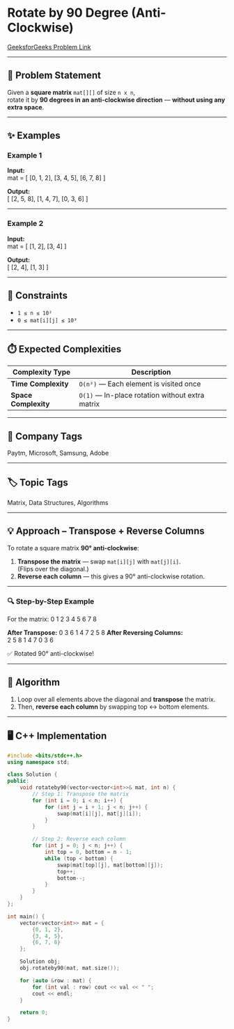 # Rotate by 90 Degree (Anti-Clockwise)

[GeeksforGeeks Problem Link](https://www.geeksforgeeks.org/problems/rotate-by-90-degree-1587115621/1)

---

## 📌 Problem Statement
Given a **square matrix** `mat[][]` of size `n x n`,  
rotate it by **90 degrees in an anti-clockwise direction** — **without using any extra space**.

---

## ✨ Examples

### Example 1
**Input:**  
mat = [
[0, 1, 2],
[3, 4, 5],
[6, 7, 8]
]

**Output:**  
[
[2, 5, 8],
[1, 4, 7],
[0, 3, 6]
]

---

### Example 2
**Input:**  
mat = [
[1, 2],
[3, 4]
]

**Output:**  
[
[2, 4],
[1, 3]
]

---

## 🎯 Constraints
- `1 ≤ n ≤ 10²`  
- `0 ≤ mat[i][j] ≤ 10³`

---

## ⏱️ Expected Complexities
| Complexity Type | Description |
|-----------------|-------------|
| **Time Complexity** | `O(n²)` — Each element is visited once |
| **Space Complexity** | `O(1)` — In-place rotation without extra matrix |

---

## 🏢 Company Tags
Paytm, Microsoft, Samsung, Adobe

---

## 🏷️ Topic Tags
Matrix, Data Structures, Algorithms

---

## 💡 Approach – Transpose + Reverse Columns

To rotate a square matrix **90° anti-clockwise**:
1. **Transpose the matrix** — swap `mat[i][j]` with `mat[j][i]`.  
   (Flips over the diagonal.)
2. **Reverse each column** — this gives a 90° anti-clockwise rotation.

---

### 🔍 Step-by-Step Example

For the matrix:
0 1 2
3 4 5
6 7 8

**After Transpose:**
0 3 6
1 4 7
2 5 8
**After Reversing Columns:**  
2 5 8
1 4 7
0 3 6

✅ Rotated 90° anti-clockwise!

---

## 🧠 Algorithm
1. Loop over all elements above the diagonal and **transpose** the matrix.  
2. Then, **reverse each column** by swapping top ↔ bottom elements.  

---

## 🖥️ C++ Implementation

```cpp
#include <bits/stdc++.h>
using namespace std;

class Solution {
public:
    void rotateby90(vector<vector<int>>& mat, int n) {
        // Step 1: Transpose the matrix
        for (int i = 0; i < n; i++) {
            for (int j = i + 1; j < n; j++) {
                swap(mat[i][j], mat[j][i]);
            }
        }

        // Step 2: Reverse each column
        for (int j = 0; j < n; j++) {
            int top = 0, bottom = n - 1;
            while (top < bottom) {
                swap(mat[top][j], mat[bottom][j]);
                top++;
                bottom--;
            }
        }
    }
};

int main() {
    vector<vector<int>> mat = {
        {0, 1, 2},
        {3, 4, 5},
        {6, 7, 8}
    };

    Solution obj;
    obj.rotateby90(mat, mat.size());

    for (auto &row : mat) {
        for (int val : row) cout << val << " ";
        cout << endl;
    }

    return 0;
}
```